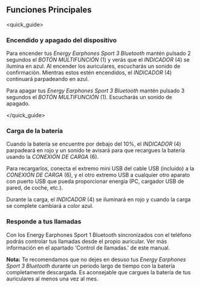 ## Funciones Principales
<quick_guide>
### Encendido y apagado del dispositivo

Para encender tus *Energy Earphones Sport 3 Bluetooth* mantén pulsado 2 segundos el *BOTÓN MULTIFUNCIÓN* (1) y verás que el *INDICADOR* (4) se ilumina en azul. Al encender los auriculares, escucharás un sonido de confirmación. Mientras estos estén encendidos, el *INDICADOR* (4) continuará parpadeando en azul. 

Para apagar tus *Energy Earphones Sport 3 Bluetooth* mantén pulsado 3 segundos el *BOTÓN MULTIFUNCIÓN* (1). Escucharás un sonido de apagado.

</quick_guide>

### Carga de la batería

Cuando la batería se encuentre por debajo del 10%, el *INDICADOR* (4) parpadeará en rojo y un sonido te avisará para que recargues la batería usando la *CONEXIÓN DE CARGA* (6). 

Para recargarlos, conecta el extremo mini USB del cable USB (incluido) a la *CONEXIÓN DE CARGA* (6), y el otro extremo USB a cualquier otro aparato con puerto USB que pueda proporcionar energía (PC, cargador USB de pared, de coche, etc.).

Durante la carga, el *INDICADOR* (4) se iluminará en rojo y cuando la carga se complete cambiará a color azul.

### Responde a tus llamadas

Con los Energy Earphones Sport 1 Bluetooth sincronizados con el teléfono podrás controlar tus llamadas desde el propio auricular. Ver más información en el apartado 'Control de llamadas.' de este manual.

**Nota:** Te recomendamos que no dejes en desuso tus *Energy Earphones Sport 3 Bluetooth* durante un periodo largo de tiempo con la batería completamente descargada. Es aconsejable que cargues la batería de tus auriculares al menos una vez al mes.
